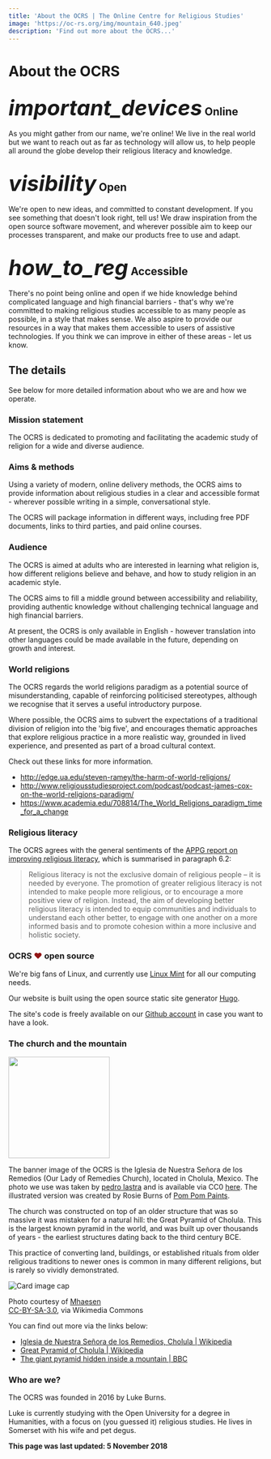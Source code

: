 ```yaml
---
title: 'About the OCRS | The Online Centre for Religious Studies'
image: 'https://oc-rs.org/img/mountain_640.jpeg'
description: 'Find out more about the OCRS...'
---
```

# About the OCRS

<div class="row bg-secondary text-white p-3 mb-3">
    <div class="col-sm">
    <h2><i style="font-size: 2em" class="material-icons">important_devices</i> Online</h2>
    <p>As you might gather from our name, we're online! We live in the real world but we want to reach out as far as technology will allow us, to help people all around the globe develop their religious literacy and knowledge.
    <h2><i style="font-size: 2em" class="material-icons">visibility</i> Open</h2>
    <p>We're open to new ideas, and committed to constant development. If you see something that doesn't look right, tell us! We draw inspiration from the open source software movement, and wherever possible aim to keep our processes transparent, and make our products free to use and adapt.</p>
    <h2><i style="font-size: 2em" class="material-icons">how_to_reg</i> Accessible</h2>
    <p>There's no point being online and open if we hide knowledge behind complicated language and high financial barriers - that's why we're committed to making religious studies accessible to as many people as possible, in a style that makes sense. We also aspire to provide our resources in a way that makes them accessible to users of assistive technologies. If you think we can improve in either of these areas - let us know.</p>
    </div>
</div>

## The details
See below for more detailed information about who we are and how we operate.

### Mission statement
The OCRS is dedicated to promoting and facilitating the academic study of religion for a wide and diverse audience.

### Aims &amp; methods
Using a variety of modern, online delivery methods, the OCRS aims to provide information about religious studies in a clear and accessible format - wherever possible writing in a simple, conversational style.

The OCRS will package information in different ways, including free PDF documents, links to third parties, and paid online courses.

### Audience
The OCRS is aimed at adults who are interested in learning what religion is, how different religions believe and behave, and how to study religion in an academic style.

The OCRS aims to fill a middle ground between accessibility and reliability, providing authentic knowledge without challenging technical language and high financial barriers.

At present, the OCRS is only available in English - however translation into other languages could be made available in the future, depending on growth and interest.

### World religions
The OCRS regards the world religions paradigm as a potential source of misunderstanding, capable of reinforcing politicised stereotypes, although we recognise that it serves a useful introductory purpose.

Where possible, the OCRS aims to subvert the expectations of a traditional division of religion into the &#39;big five&#39;, and encourages thematic approaches that explore religious practice in a more realistic way, grounded in lived experience, and presented as part of a broad cultural context.

Check out these links for more information.

* <a href="http://edge.ua.edu/steven-ramey/the-harm-of-world-religions/">http://edge.ua.edu/steven-ramey/the-harm-of-world-religions/</a>
* <a href="http://www.religiousstudiesproject.com/podcast/podcast-james-cox-on-the-world-religions-paradigm/">http://www.religiousstudiesproject.com/podcast/podcast-james-cox-on-the-world-religions-paradigm/</a>
* <a href="https://www.academia.edu/708814/The_World_Religions_paradigm_time_for_a_change">https://www.academia.edu/708814/The_World_Religions_paradigm_time_for_a_change</a>

### Religious literacy
The OCRS agrees with the general sentiments of the <a href="http://www.reonline.org.uk/wp-content/uploads/2016/07/APPG-on-RE-Improving-Religious-Literacy-full-report.pdf" target="_BLANK">APPG report on improving religious literacy</a>, which is summarised in paragraph 6.2:

<blockquote class="blockquote">Religious literacy is not the exclusive domain of religious people – it is needed by everyone. The promotion of greater religious literacy is not intended to make people more religious, or to encourage a more positive view of religion. Instead, the aim of developing better religious literacy is intended to equip communities and individuals to understand each other better, to engage with one another on a more informed basis and to promote cohesion within a more inclusive and holistic society.</blockquote>

### OCRS <span style="color: #921515">&#9829;</span> open source
We're big fans of Linux, and currently use <a href="https://linuxmint.com/" target="_BLANK">Linux Mint</a> for all our computing needs.

Our website is built using the open source static site generator <a target="_BLANK" href="https://gohugo.io">Hugo</a>.

The site's code is freely available on our <a target="_BLANK" href="https://github.com/oc-rs">Github account</a> in case you want to have a look.

### The church and the mountain
<img style="width: 200px" class="rounded-circle" src="/img/logo-2018-illustrated-notext.jpg">

The banner image of the OCRS is the Iglesia de Nuestra Señora de los Remedios (Our Lady of Remedies Church), located in Cholula, Mexico. The photo we use was taken by <a target="_BLANK" href="https://www.flickr.com/people/lastingimages/">pedro lastra</a> and is available via CC0 <a target="_BLANK" href="https://pixabay.com/en/ancient-architecture-building-1866851/">here</a>. The illustrated version was created by Rosie Burns of <a target="_BLANK" href="https://www.etsy.com/uk/shop/pompompaints">Pom Pom Paints</a>.

The church was constructed on top of an older structure that was so massive it was mistaken for a natural hill: the Great Pyramid of Cholula. This is the largest known pyramid in the world, and was built up over thousands of years - the earliest structures dating back to the third century BCE.

This practice of converting land, buildings, or established rituals from older religious traditions to newer ones is common in many different religions, but is rarely so vividly demonstrated.

<div class="card mb-3" style="width: 25rem;">
  <img class="card-img-top" src="https://upload.wikimedia.org/wikipedia/commons/9/9c/Cholula_model.jpg" alt="Card image cap">
  <div class="card-body">
    <p class="card-text">Photo courtesy of <a target="_BLANK" href="https://commons.wikimedia.org/wiki/File:Cholula_model.jpg">Mhaesen</a><br><a target="_BLANK" href="http://creativecommons.org/licenses/by-sa/3.0/">CC-BY-SA-3.0</a>, via Wikimedia Commons</p>
  </div>
</div>

You can find out more via the links below:

* [Iglesia de Nuestra Señora de los Remedios, Cholula | Wikipedia](https://en.wikipedia.org/wiki/Iglesia_de_Nuestra_Se%C3%B1ora_de_los_Remedios,_Cholula)
* [Great Pyramid of Cholula | Wikipedia](https://en.wikipedia.org/wiki/Great_Pyramid_of_Cholula)
* [The giant pyramid hidden inside a mountain | BBC](http://www.bbc.com/future/story/20160812-the-giant-pyramid-hidden-inside-a-mountain)

### Who are we?
The OCRS was founded in 2016 by Luke Burns.

Luke is currently studying with the Open University for a degree in Humanities, with a focus on (you guessed it) religious studies. He lives in Somerset with his wife and pet degus.

**This page was last updated: 5 November 2018**